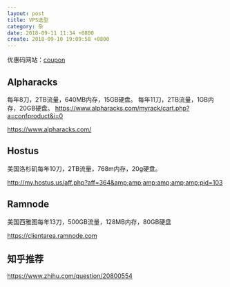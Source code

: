 ```yaml
---
layout: post
title: VPS选型
category: 杂
date: 2018-09-11 11:34 +0800
create: 2018-09-10 19:09:58 +0800
---
```


优惠码网站：[coupon](https://domainhostcoupon.com/coupon/flash-sale-los-angeles-vpss)

## Alpharacks
每年8刀，2TB流量，640MB内存，15GB硬盘。
每年11刀，2TB流量，1GB内存，20GB硬盘。 https://www.alpharacks.com/myrack/cart.php?a=confproduct&i=0

https://www.alpharacks.com/

## Hostus
美国洛杉矶每年10刀，2TB流量，768m内存，20g硬盘。

http://my.hostus.us/aff.php?aff=364&amp;amp;amp;amp;amp;amp;pid=103

## Ramnode
美国西雅图每年13刀，500GB流量，128MB内存，80GB硬盘

https://clientarea.ramnode.com

## 知乎推荐
https://www.zhihu.com/question/20800554
